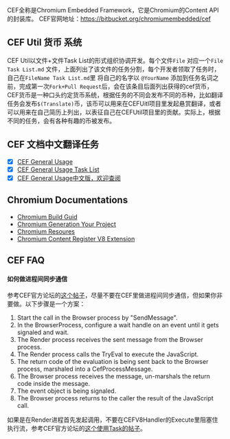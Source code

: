 CEF全称是Chromium Embedded Framework，它是Chromium的Content API的封装库。
CEF官网地址：https://bitbucket.org/chromiumembedded/cef

CEF Util 货币 系统
------------------
CEF Util以文件+文件Task List的形式组织协调开发。每个文件`File` 对应一个`File Task List.md` 文件，上面列出了该文件的任务分割，每个开发者领取了任务时，自己在`FileName Task List.md`里 将自己的名字以 `@YourName` 添加到任务名词之前，完成第一次`Fork+Pull Request`后，会在该条目后面列出获得的cef货币，CEF货币是一种口头约定货币系统，根据任务的不同会发布不同的币种，比如翻译任务会发布`$(Translate)`币，该币可以用来在CEFUitl项目里发起悬赏翻译，或者可以用来在自己简历上列出，以表征自己在CEFUtil项目里的贡献。实际上，根据不同的任务，会有各种有趣的币被发布。

CEF 文档中文翻译任务
--------------------
- [x] [CEF General Usage](https://github.com/fanfeilong/cefutil/blob/master/doc/CEF%20General%20Usage.md)
- [x] [CEF General Usage Task List](https://github.com/fanfeilong/cefutil/blob/master/doc/CEF%20General%20Usage%20Task%20List.md)
- [x] [CEF General Usage中文版，欢迎查阅](https://github.com/fanfeilong/cefutil/blob/master/doc/CEF%20General%20Usage-zh-cn.md)

Chromium Documentations
-----------------
- [Chromium Build Guid](https://github.com/fanfeilong/cefutil/blob/master/doc/chromium_build_guid.md)
- [Chromium Generation Your Project](https://github.com/fanfeilong/cefutil/blob/master/doc/gyp.md)
- [Chromium Resoures](https://github.com/fanfeilong/cefutil/blob/master/doc/chromium_resoures.md)
- [Chromium Content Register V8 Extension](https://github.com/fanfeilong/cefutil/blob/master/doc/content_register_v8_extension.md)

CEF FAQ
-------

#### 如何做进程间同步通信
参考CEF官方论坛的[这个帖子](http://www.magpcss.org/ceforum/viewtopic.php?f=6&t=10680)，尽量不要在CEF里做进程间同步通信，但如果你非要做。以下步骤是一个方案：

1. Start the call in the Browser process by "SendMessage".
2. In the BrowserProcess, configure a wait handle on an event until it gets signaled and wait.
3. The Render process receives the sent message from the Browser process.
4. The Render process calls the TryEval to execute the JavaScript.
5. The return code of the evaluation is being sent back to the Browser process, marshaled into a CefProcessMessage.
6. The Browser process receives the message, un-marshals the return code inside the message.
7. The event object is being signaled.
8. The Browser process returns to the caller the result of the JavaScript call.

如果是在Render进程首先发起调用，不要在CEFV8Handler的Execute里阻塞住执行流，参考CEF官方论坛的[这个使用Task的帖子](http://www.magpcss.org/ceforum/viewtopic.php?f=14&t=11132)。
